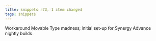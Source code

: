 ```yaml
---
title: snippets r73, 1 item changed
tags: snippets
---
```


Workaround Movable Type madness; initial set-up for Synergy Advance nightly builds

